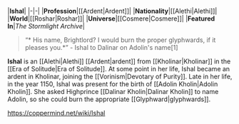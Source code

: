 |**Ishal**|
|-|-|
|**Profession**|[[Ardent\|Ardent]]|
|**Nationality**|[[Alethi\|Alethi]]|
|**World**|[[Roshar\|Roshar]]|
|**Universe**|[[Cosmere\|Cosmere]]|
|**Featured In**|*The Stormlight Archive*|

>“* His name, Brightlord? I would burn the proper glyphwards, if it pleases you.*”
\- Ishal to Dalinar on Adolin's name[1]


**Ishal** is an [[Alethi\|Alethi]] [[Ardent\|ardent]] from [[Kholinar\|Kholinar]] in the [[Era of Solitude\|Era of Solitude]].
At some point in her life, Ishal became an ardent in Kholinar, joining the [[Vorinism\|Devotary of Purity]]. Late in her life, in the year 1150, Ishal was present for the birth of [[Adolin Kholin\|Adolin Kholin]]. She asked Highprince [[Dalinar Kholin\|Dalinar Kholin]] to name Adolin, so she could burn the appropriate [[Glyphward\|glyphwards]].



https://coppermind.net/wiki/Ishal
